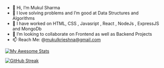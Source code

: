 - 👋 Hi, I’m Mukul Sharma
- 👀 I love solving problems and  I’m  good at Data Structures and Algorithms
- 🌱 I have worked on HTML, CSS , Javasript , React , NodeJs , ExpressJS and MongoDb 
- 💞️ I’m looking to collaborate on Frontend as well as  Backend Projects 
- 📫 Reach Me: @mukulkrieshna@gmail.com

[![My Awesome Stats](https://awesome-github-stats.azurewebsites.net/user-stats/MS2407?cardType=github&theme=github-dark)](https://git.io/awesome-stats-card)

<!---
MS2407/MS2407 is a ✨ special ✨ repository because its `README.md` (this file) appears on your GitHub profile.
You can click the Preview link to take a look at your changes.
--->
[![GitHub Streak](https://streak-stats.demolab.com?user=MS2407&theme=github-dark)](https://git.io/streak-stats)
